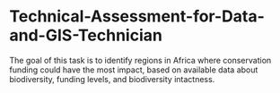 # Technical-Assessment-for-Data-and-GIS-Technician
The goal of this task is to identify regions in Africa where conservation funding could have the most impact, based on available data about biodiversity, funding levels, and biodiversity intactness.
